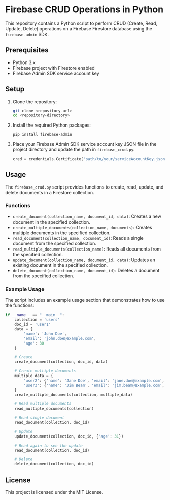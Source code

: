 # Firebase CRUD Operations in Python

This repository contains a Python script to perform CRUD (Create, Read, Update, Delete) operations on a Firebase Firestore database using the `firebase-admin` SDK.

## Prerequisites

- Python 3.x
- Firebase project with Firestore enabled
- Firebase Admin SDK service account key

## Setup

1. Clone the repository:
    ```bash
    git clone <repository-url>
    cd <repository-directory>
    ```

2. Install the required Python packages:
    ```bash
    pip install firebase-admin
    ```

3. Place your Firebase Admin SDK service account key JSON file in the project directory and update the path in `firebase_crud.py`:
    ```python
    cred = credentials.Certificate('path/to/your/serviceAccountKey.json')
    ```

## Usage

The `firebase_crud.py` script provides functions to create, read, update, and delete documents in a Firestore collection.

### Functions

- `create_document(collection_name, document_id, data)`: Creates a new document in the specified collection.
- `create_multiple_documents(collection_name, documents)`: Creates multiple documents in the specified collection.
- `read_document(collection_name, document_id)`: Reads a single document from the specified collection.
- `read_multiple_documents(collection_name)`: Reads all documents from the specified collection.
- `update_document(collection_name, document_id, data)`: Updates an existing document in the specified collection.
- `delete_document(collection_name, document_id)`: Deletes a document from the specified collection.

### Example Usage

The script includes an example usage section that demonstrates how to use the functions:

```python
if __name__ == "__main__":
    collection = 'users'
    doc_id = 'user1'
    data = {
        'name': 'John Doe',
        'email': 'john.doe@example.com',
        'age': 30
    }

    # Create
    create_document(collection, doc_id, data)

    # Create multiple documents
    multiple_data = {
        'user2': {'name': 'Jane Doe', 'email': 'jane.doe@example.com', 'age': 25},
        'user3': {'name': 'Jim Beam', 'email': 'jim.beam@example.com', 'age': 35}
    }
    create_multiple_documents(collection, multiple_data)

    # Read multiple documents
    read_multiple_documents(collection)

    # Read single document
    read_document(collection, doc_id)

    # Update
    update_document(collection, doc_id, {'age': 31})

    # Read again to see the update
    read_document(collection, doc_id)

    # Delete
    delete_document(collection, doc_id)
```

## License

This project is licensed under the MIT License.
